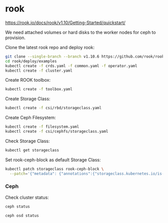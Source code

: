 # rook

https://rook.io/docs/rook/v1.10/Getting-Started/quickstart/

We need attached volumes or hard disks to the worker nodes for ceph to provision.

Clone the latest rook repo and deploy rook:
```bash
git clone --single-branch --branch v1.10.6 https://github.com/rook/rook.git
cd rook/deploy/examples
kubectl create -f crds.yaml -f common.yaml -f operator.yaml
kubectl create -f cluster.yaml
```

Create ROOK toolbox:
```bash
kubectl create -f toolbox.yaml
```

Create Storage Class:
```bash
kubectl create -f csi/rbd/storageclass.yaml
```

Create Ceph Filesystem:
```bash
kubectl create -f filesystem.yaml
kubectl create -f csi/cephfs/storageclass.yaml
```

Check Storage Class:
```bash
kubectl get storageclass
```

Set rook-ceph-block as default Storage Class:
```bash
kubectl patch storageclass rook-ceph-block \
  --patch='{"metadata": {"annotations":{"storageclass.kubernetes.io/is-default-class":"true"}}}'
```

### Ceph

Check cluster status:
```bash
ceph status
```

```bash
ceph osd status
```
